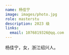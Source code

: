 ```yaml
---
name: 杨佳宁
image: images/photo.jpg
role: masterstu
description: 2023 级
links:
  email: 1076819326@qq.com
---
```


杨佳宁，女，浙江绍兴人。